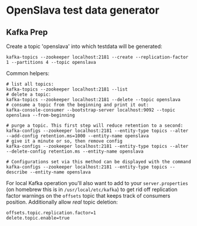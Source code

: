 # OpenSlava test data generator

## Kafka Prep

Create a topic 'openslava' into which testdata will be generated:

```shell
kafka-topics --zookeeper localhost:2181 --create --replication-factor 1 --partitions 4 --topic openslava
```

Common helpers:

```shell
# list all topics:
kafka-topics --zookeeper localhost:2181 --list
# delete a topic:
kafka-topics --zookeeper localhost:2181 --delete --topic openslava
# consume a topic from the beginning and print it out:
kafka-console-consumer --bootstrap-server localhost:9092 --topic openslava --from-beginning

# purge a topic. This first step will reduce retention to a second:
kafka-configs --zookeeper localhost:2181 --entity-type topics --alter --add-config retention.ms=1000 --entity-name openslava
# give it a minute or so, then remove config
kafka-configs --zookeeper localhost:2181 --entity-type topics --alter --delete-config retention.ms --entity-name openslava

# Configurations set via this method can be displayed with the command
kafka-configs --zookeeper localhost:2181 --entity-type topics --describe --entity-name openslava
```

For local Kafka operation you'll also want to add to your `server.properties` (on homebrew this is in `/usr/local/etc/kafka`) to get rid off replication factor warnings on the `offsets` topic that keeps track of consumers position. Additionally allow _real_ topic deletion:

```
offsets.topic.replication.factor=1
delete.topic.enable=true
```
